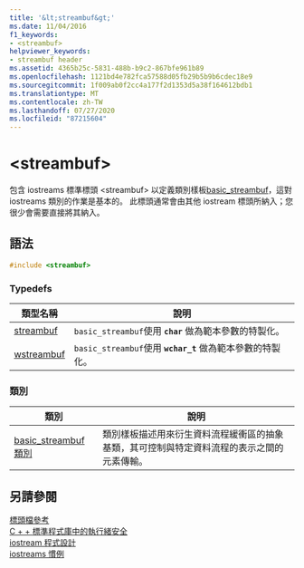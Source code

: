 ```yaml
---
title: '&lt;streambuf&gt;'
ms.date: 11/04/2016
f1_keywords:
- <streambuf>
helpviewer_keywords:
- streambuf header
ms.assetid: 4365b25c-5831-488b-b9c2-867bfe961b89
ms.openlocfilehash: 1121bd4e782fca57588d05fb29b5b9b6cdec18e9
ms.sourcegitcommit: 1f009ab0f2cc4a177f2d1353d5a38f164612bdb1
ms.translationtype: MT
ms.contentlocale: zh-TW
ms.lasthandoff: 07/27/2020
ms.locfileid: "87215604"
---
```

# <a name="ltstreambufgt"></a>&lt;streambuf&gt;

包含 iostreams 標準標頭 \<streambuf> 以定義類別樣板[basic_streambuf](../standard-library/basic-streambuf-class.md)，這對 iostreams 類別的作業是基本的。 此標頭通常會由其他 iostream 標頭所納入；您很少會需要直接將其納入。

## <a name="syntax"></a>語法

```cpp
#include <streambuf>
```

### <a name="typedefs"></a>Typedefs

|類型名稱|說明|
|-|-|
|[streambuf](../standard-library/streambuf-typedefs.md#streambuf)|`basic_streambuf`使用 **`char`** 做為範本參數的特製化。|
|[wstreambuf](../standard-library/streambuf-typedefs.md#wstreambuf)|`basic_streambuf`使用 **`wchar_t`** 做為範本參數的特製化。|

### <a name="classes"></a>類別

|類別|說明|
|-|-|
|[basic_streambuf 類別](basic-streambuf-class.md)|類別樣板描述用來衍生資料流程緩衝區的抽象基類，其可控制與特定資料流程的表示之間的元素傳輸。|

## <a name="see-also"></a>另請參閱

[標頭檔參考](../standard-library/cpp-standard-library-header-files.md)\
[C + + 標準程式庫中的執行緒安全](../standard-library/thread-safety-in-the-cpp-standard-library.md)\
[iostream 程式設計](../standard-library/iostream-programming.md)\
[iostreams 慣例](../standard-library/iostreams-conventions.md)
